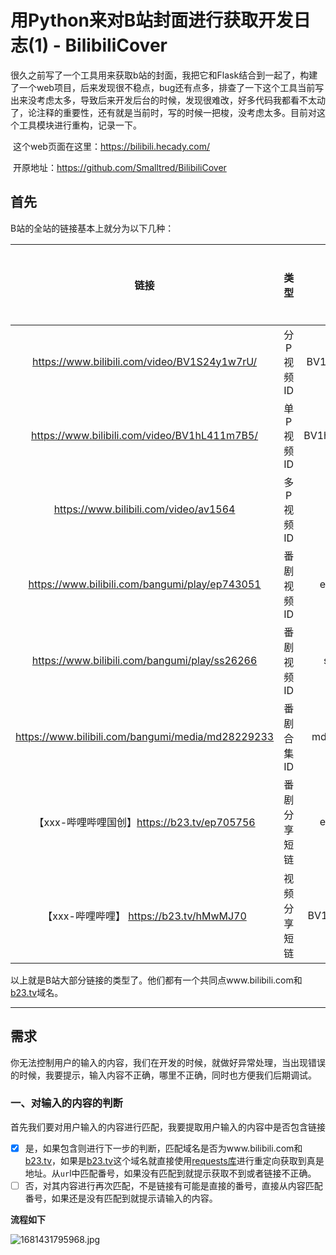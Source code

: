 # 用Python来对B站封面进行获取开发日志(1) - BilibiliCover

​	很久之前写了一个工具用来获取b站的封面，我把它和Flask结合到一起了，构建了一个web项目，后来发现很不稳点，bug还有点多，排查了一下这个工具当前写出来没考虑太多，导致后来开发后台的时候，发现很难改，好多代码我都看不太动了，论注释的重要性，还有就是当前时，写的时候一把梭，没考虑太多。目前对这个工具模块进行重构，记录一下。

​	这个web页面在这里：https://bilibili.hecady.com/

​	开原地址：https://github.com/Smalltred/BilibiliCover

## 首先

B站的全站的链接基本上就分为以下几种：

|                       链接                        |     类型     |     番号      | 是否重定向 |
| :-----------------------------------------------: | :----------: | :-----------: | :--------: |
|   https://www.bilibili.com/video/BV1S24y1w7rU/    |  分P视频ID   | BV1S24y1w7rU  |     否     |
|   https://www.bilibili.com/video/BV1hL411m7B5/    |  单P视频ID   | BV1hL411m7B5/ |     否     |
|       https://www.bilibili.com/video/av1564       |  多P视频ID   |    av1564     |     否     |
|  https://www.bilibili.com/bangumi/play/ep743051   |  番剧视频ID  |   ep743051    |     否     |
|   https://www.bilibili.com/bangumi/play/ss26266   |  番剧视频ID  |    ss26266    |     否     |
| https://www.bilibili.com/bangumi/media/md28229233 |  番剧合集ID  |  md28229233   |     否     |
|    【xxx-哔哩哔哩国创】https://b23.tv/ep705756    | 番剧分享短链 |   ep705756    |     是     |
|      【xxx-哔哩哔哩】 https://b23.tv/hMwMJ70      | 视频分享短链 | BV1Kg4y1s73a  |     是     |

以上就是B站大部分链接的类型了。他们都有一个共同点www.bilibili.com和[b23.tv]()域名。

------



## 需求

​	你无法控制用户的输入的内容，我们在开发的时候，就做好异常处理，当出现错误的时候，我要提示，输入内容不正确，哪里不正确，同时也方便我们后期调试。

### 一、对输入的内容的判断

首先我们要对用户输入的内容进行匹配，我要提取用户输入的内容中是否包含链接

- [x] 是，如果包含则进行下一步的判断，匹配域名是否为www.bilibili.com和[b23.tv]()，如果是[b23.tv]()这个域名就直接使用[requests库](https://requests.readthedocs.io/projects/cn/zh_CN/latest/)进行重定向获取到真是地址。从`ur`l中匹配番号，如果没有匹配到就提示获取不到或者链接不正确。
- [ ] 否，对其内容进行再次匹配，不是链接有可能是直接的番号，直接从内容匹配番号，如果还是没有匹配到就提示请输入的内容。

**流程如下**

![1681431795968.jpg](https://img.hecady.com/i/2023/2023004014064389cf582a3f.jpg)
